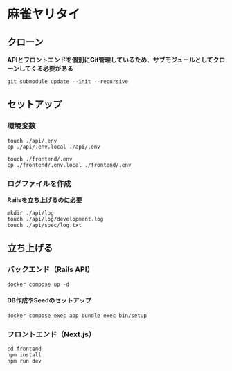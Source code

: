 # 麻雀ヤリタイ

## クローン
**APIとフロントエンドを個別にGit管理しているため、サブモジュールとしてクローンしてくる必要がある**
```
git submodule update --init --recursive
```

## セットアップ
### 環境変数
```
touch ./api/.env
cp ./api/.env.local ./api/.env

touch ./frontend/.env
cp ./frontend/.env.local ./frontend/.env
```

### ログファイルを作成
**Railsを立ち上げるのに必要**
```
mkdir ./api/log
touch ./api/log/development.log
touch ./api/spec/log.txt
```

## 立ち上げる
### バックエンド（Rails API）
```
docker compose up -d
```

#### DB作成やSeedのセットアップ
```
docker compose exec app bundle exec bin/setup
```

### フロントエンド（Next.js）
```
cd frontend
npm install
npm run dev
```
